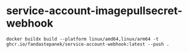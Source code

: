 # service-account-imagepullsecret-webhook

`docker buildx build --platform linux/amd64,linux/arm64 -t ghcr.io/fandastepanek/service-account-webhook:latest --push .`
